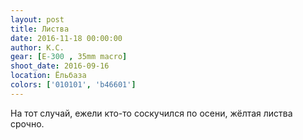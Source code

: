 ```yaml
---
layout: post
title: Листва
date: 2016-11-18 00:00:00
author: К.С.
gear: [E-300 , 35mm macro]
shoot_date: 2016-09-16
location: Ёльбаза
colors: ['010101', 'b46601']
---
```


На тот случай, ежели кто-то соскучился по осени, жёлтая листва срочно.
